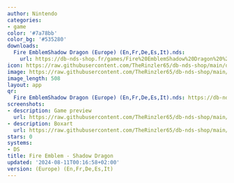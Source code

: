 ```yaml
---
author: Nintendo
categories:
- game
color: '#7a78bb'
color_bg: '#535280'
downloads:
  Fire EmblemShadow Dragon (Europe) (En,Fr,De,Es,It).nds:
    url: https://db-nds-shop.fr/games/Fire%20EmblemShadow%20Dragon%20%28Europe%29%20%28En%2CFr%2CDe%2CEs%2CIt%29.nds
icon: https://raw.githubusercontent.com/TheRinzler65/db-nds-shop/main/docs/assets/images/icons/shadowemblemdragon.png
image: https://raw.githubusercontent.com/TheRinzler65/db-nds-shop/main/docs/assets/images/icons/shadowemblemdragon.png
image_length: 508
layout: app
qr:
  Fire EmblemShadow Dragon (Europe) (En,Fr,De,Es,It).nds: https://db-nds-shop.fr/assets/images/qr/fire-emblemshadow-dragon-europe-enfrdeesit-nds.png
screenshots:
- description: Game preview
  url: https://raw.githubusercontent.com/TheRinzler65/db-nds-shop/main/docs/assets/images/screenshots/fireemblemshadowdragon/fireemblemshadowdragon.png
- description: Boxart
  url: https://raw.githubusercontent.com/TheRinzler65/db-nds-shop/main/docs/assets/images/boxart/Fire%20EmblemShadow%20Dragon%20(Europe)%20(En%2CFr%2CDe%2CEs%2CIt).nds.png
stars: 0
systems:
- DS
title: Fire Emblem - Shadow Dragon
updated: '2024-08-11T00:16:58+02:00'
version: (Europe) (En,Fr,De,Es,It)
---
```

